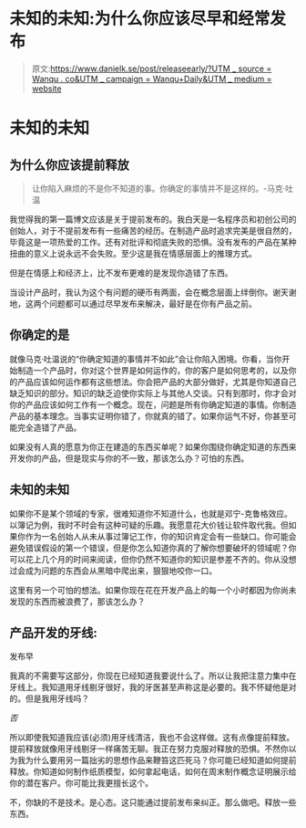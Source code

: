 # 未知的未知:为什么你应该尽早和经常发布

> 原文:[https://www.danielk.se/post/releaseearly/?UTM _ source = Wanqu . co&UTM _ campaign = Wanqu+Daily&UTM _ medium = website](https://www.danielk.se/post/releaseearly/?utm_source=wanqu.co&utm_campaign=Wanqu+Daily&utm_medium=website)

# 未知的未知

## 为什么你应该提前释放

> 让你陷入麻烦的不是你不知道的事。你确定的事情并不是这样的。-马克·吐温

我觉得我的第一篇博文应该是关于提前发布的。我白天是一名程序员和初创公司的创始人，对于不提前发布有一些痛苦的经历。在制造产品时追求完美是很自然的，毕竟这是一项热爱的工作。还有对批评和彻底失败的恐惧。没有发布的产品在某种扭曲的意义上说永远不会失败。至少这是我在情感层面上的推理方式。

但是在情感上和经济上，比不发布更难的是发现你造错了东西。

当设计产品时，我认为这个有问题的硬币有两面，会在概念层面上绊倒你。谢天谢地，这两个问题都可以通过尽早发布来解决，最好是在你有产品之前。

## 你确定的是

就像马克·吐温说的“你确定知道的事情并不如此”会让你陷入困境。你看，当你开始制造一个产品时，你对这个世界是如何运作的，你的客户是如何思考的，以及你的产品应该如何运作都有这些想法。你会把产品的大部分做好，尤其是你知道自己缺乏知识的部分。知识的缺乏迫使你实际上与其他人交谈。只有到那时，你才会对你的产品应该如何工作有一个概念。现在，问题是所有你确定知道的事情。你制造产品的基本理念。当事实证明你错了，你就真的错了。如果你运气不好，你甚至可能完全造错了产品。

如果没有人真的愿意为你正在建造的东西买单呢？如果你围绕你确定知道的东西来开发你的产品，但是现实与你的不一致，那该怎么办？可怕的东西。

## 未知的未知

如果你不是某个领域的专家，很难知道你不知道什么，也就是邓宁-克鲁格效应。以簿记为例，我时不时会有这种可疑的乐趣。我愿意花大价钱让软件取代我。但如果你作为一名创始人从未从事过簿记工作，你的知识肯定会有一些缺口。你可能会避免错误假设的第一个错误，但是你怎么知道你真的了解你想要破坏的领域呢？你可以花上几个月的时间来阅读，但你仍然不知道你的知识是参差不齐的。你从没想过会成为问题的东西会从黑暗中爬出来，狠狠地咬你一口。

这里有另一个可怕的想法。如果你现在花在开发产品上的每一个小时都因为你尚未发现的东西而被浪费了，那该怎么办？

## 产品开发的牙线:
发布早

我真的不需要写这部分，你现在已经知道我要说什么了。所以让我把注意力集中在牙线上。我知道用牙线剔牙很好，我的牙医甚至声称这是必要的。我不怀疑他是对的。但是我用牙线吗？

*否*

所以即使我知道我应该(必须)用牙线清洁，我也不会这样做。这有点像提前释放。提前释放就像用牙线剔牙一样痛苦无聊。我正在努力克服对释放的恐惧。不然你以为我为什么要用另一篇拙劣的思想作品来鞭笞这匹死马？你可能已经知道如何提前释放。你知道如何制作纸质模型，如何拿起电话，如何在周末制作概念证明展示给你的潜在客户。你可能比我更擅长这个。

不，你缺的不是技术。是心态。这只能通过提前发布来纠正。那么做吧。释放一些东西。